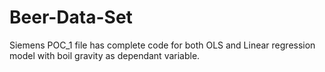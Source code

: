 # Beer-Data-Set
Siemens POC_1 file has complete code for both OLS and Linear regression model with boil gravity as dependant variable.
